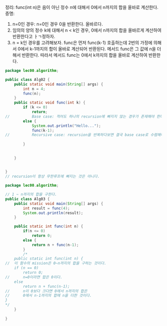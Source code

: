   정리: func(int n)은 음이 아닌 정수 n에 대해서 0에서 n까지의 합을 올바로 계산한다.
 증명:
 1. n=0인 경우: n=0인 경우 0을 반환한다. 올바르다.
 2. 임의의 양의 정수 k에 대해서 n < k인 경우, 0에서 n까지의 합을 올바르게 계산하여 반환한다고 ㅏㄱ정하자.
 3. n = k인 경우를 고려해보자. func은 먼저 func(k-1) 호출하는데 2번의 가정에 의해서 
 	0에서 k-1까지의 합이 올바로 계산되어 반환된다.
 	메서드 func은 그 값에 n을 더해서 반환한다.
 	따라서 메서드 func는 0에서 k까지의 합을 올바로 계산하여 반환한다. 
  
```java  
package lec00.algorithm;

public class Alg02 {
	public static void main(String[] args) {
		int n = 4;
		func(n);
	}
	public static void func(int k) {
		if (k <= 0)
			return;
//			Base case: 적어도 하나의 recursion에 빠지지 않는 경우가 존재해야 한다.
		else {
			System.out.println("Hello...");
			func(k-1);
//			Recursive case: recursion을 반복하다보면 결국 base case로 수렴해야 한다. 
			
		}
			
			
	}
	
	
}
// recursion이 항상 무한루프에 빠지는 것은 아니다.
```

```java
package lec00.algorithm;

// 1 ~ n까지의 합을 구한다. 
public class Alg03 {
	public static void main(String[] args) {
		int result = func(4);
		System.out.println(result);
	}

	public static int func(int n) {
		if(n <= 0)
			return 0;
		else {
			return n + func(n-1);
		}
		/*
	public static int func(int n) {
//	이 함수의 mission은 0~n까지의 합을 구하는 것이다.
	if (n == 0)
		return 0;
//		n=0이라면 합은 0이다.
	else 
		return n + func(n-1);
//		n이 0보다 크다면 0에서 n까지의 합은
//		0에서 n-1까지의 합에 n을 더한 것이다. 
}
*/
	}
	
}

```
